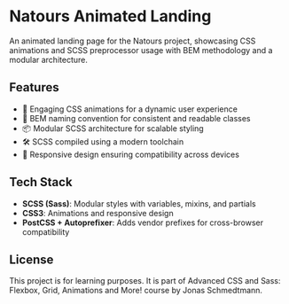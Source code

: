 # Natours Animated Landing

An animated landing page for the Natours project, showcasing CSS animations and SCSS preprocessor usage with BEM methodology and a modular architecture.

## Features

- 🎨 Engaging CSS animations for a dynamic user experience
- 🧱 BEM naming convention for consistent and readable classes
- 📦 Modular SCSS architecture for scalable styling
- 🛠️ SCSS compiled using a modern toolchain
- 📱 Responsive design ensuring compatibility across devices

## Tech Stack

- **SCSS (Sass)**: Modular styles with variables, mixins, and partials
- **CSS3**: Animations and responsive design
- **PostCSS + Autoprefixer**: Adds vendor prefixes for cross-browser compatibility

## License

This project is for learning purposes. It is part of Advanced CSS and Sass: Flexbox, Grid, Animations and More! course by Jonas Schmedtmann.
